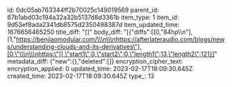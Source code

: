 id: 0dc05ab763344ff2b70025c149019569
parent_id: 67b1abd03c194a32a32b5137d8d3361b
item_type: 1
item_id: 9d53ef8ada2341db8575d2350498387d
item_updated_time: 1676656465250
title_diff: "[]"
body_diff: "[{\"diffs\":[[0,\"84hp\\\n\"],[1,\"https://benjiaomodular.com/\\\n\\\nhttps://afterlateraudio.com/blogs/news/understanding-clouds-and-its-derivatives\"],[0,\"\\\n\\\nhttps:\"]],\"start1\":0,\"start2\":0,\"length1\":13,\"length2\":121}]"
metadata_diff: {"new":{},"deleted":[]}
encryption_cipher_text: 
encryption_applied: 0
updated_time: 2023-02-17T18:09:30.645Z
created_time: 2023-02-17T18:09:30.645Z
type_: 13